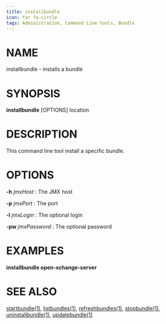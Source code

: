 ```yaml
---
title: installbundle
icon: far fa-circle
tags: Administration, Command Line tools, Bundle
---
```


# NAME

installbundle - installs a bundle

# SYNOPSIS

**installbundle** [OPTIONS] location


# DESCRIPTION

This command line tool install a specific bundle.

# OPTIONS

**-h** *jmxHost*
: The JMX host

**-p** *jmxPort*
: The port

**-l** *jmxLogin*
: The optional login
 
**-pw** *jmxPassword*
: The optional password

# EXAMPLES

**installbundle open-xchange-server**


# SEE ALSO

[startbundle(1)](startbundle), [listbundles(1)](listbundles), [refreshbundles(1)](refreshbundles), [stopbundle(1)](stopbundle), [uninstallbundle(1)](uninstallbundle), [updatebundle(1)](updatebundle)